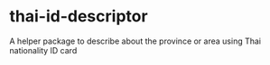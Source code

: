# thai-id-descriptor
A helper package to describe about the province or area using Thai nationality ID card
